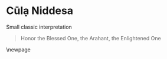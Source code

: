 # Cūlạ Niddesa

Small classic interpretation

> Honor the Blessed One, the Arahant, the Enlightened One

\newpage
